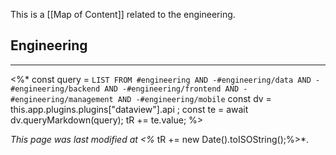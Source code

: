This is a [[Map of Content]] related to the engineering.

## Engineering
---
<%*
const query = `LIST FROM #engineering AND -#engineering/data AND -#engineering/backend AND -#engineering/frontend AND -#engineering/management AND -#engineering/mobile`
const dv = this.app.plugins.plugins["dataview"].api ;
const te = await dv.queryMarkdown(query);
tR += te.value;
%>

*This page was last modified at <%* tR += new Date().toISOString();%>*.
